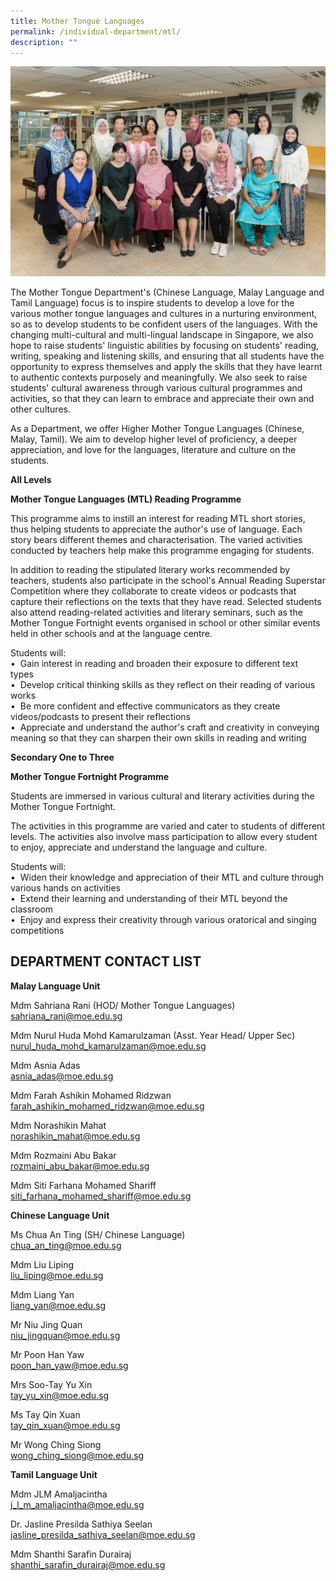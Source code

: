 ```yaml
---
title: Mother Tongue Languages
permalink: /individual-department/mtl/
description: ""
---
```

![2022.01.12 Temasek Sec Department Photographs 11815.jpg](/images/20220112%20Temasek%20Sec%20Department%20Photographs%2011815.jpg)  

The Mother Tongue Department's (Chinese Language, Malay Language and Tamil Language) focus is to inspire students to develop a love for the various mother tongue languages and cultures in a nurturing environment, so as to develop students to be confident users of the languages. With the changing multi-cultural and multi-lingual landscape in Singapore, we also hope to raise students' linguistic abilities by focusing on students' reading, writing, speaking and listening skills, and ensuring that all students have the opportunity to express themselves and apply the skills that they have learnt to authentic contexts purposely and meaningfully. We also seek to raise students' cultural awareness through various cultural programmes and activities, so that they can learn to embrace and appreciate their own and other cultures.

As a Department, we offer Higher Mother Tongue Languages (Chinese, Malay, Tamil). We aim to develop higher level of proficiency, a deeper appreciation, and love for the languages, literature and culture on the students. 

**All Levels**  

**Mother Tongue Languages (MTL) Reading Programme**  

This programme aims to instill an interest for reading MTL short stories, thus helping students to appreciate the author's use of language. Each story bears different themes and characterisation. The varied activities conducted by teachers help make this programme engaging for students. 

In addition to reading the stipulated literary works recommended by teachers, students also participate in the school's Annual Reading Superstar Competition where they collaborate to create videos or podcasts that capture their reflections on the texts that they have read. Selected students also attend reading-related activities and literary seminars, such as the Mother Tongue Fortnight events organised in school or other similar events held in other schools and at the language centre. 

Students will:  
•  Gain interest in reading and broaden their exposure to different text types   
•  Develop critical thinking skills as they reflect on their reading of various works  
•  Be more confident and effective communicators as they create videos/podcasts to present their reflections  
•  Appreciate and understand the author's craft and creativity in conveying meaning so that they can sharpen their own skills in reading and writing  

**Secondary One to Three**  

**Mother Tongue Fortnight Programme**  

Students are immersed in various cultural and literary activities during the Mother Tongue Fortnight. 

The activities in this programme are varied and cater to students of different levels. The activities also involve mass participation to allow every student to enjoy, appreciate and understand the language and culture.

Students will:  
•  Widen their knowledge and appreciation of their MTL and culture through various hands on activities  
•  Extend their learning and understanding of their MTL beyond the classroom  
•  Enjoy and express their creativity through various oratorical and singing competitions

## DEPARTMENT CONTACT LIST


  
**Malay Language Unit**  
  
Mdm Sahriana Rani (HOD/ Mother Tongue Languages)  
sahriana_rani@moe.edu.sg  
  
Mdm Nurul Huda Mohd Kamarulzaman (Asst. Year Head/ Upper Sec)  
nurul_huda_mohd_kamarulzaman@moe.edu.sg  
  
Mdm Asnia Adas  
asnia_adas@moe.edu.sg  
  
Mdm Farah Ashikin Mohamed Ridzwan  
farah_ashikin_mohamed_ridzwan@moe.edu.sg  
  
Mdm Norashikin Mahat  
norashikin_mahat@moe.edu.sg  
  
Mdm Rozmaini Abu Bakar  
rozmaini_abu_bakar@moe.edu.sg  
  
Mdm Siti Farhana Mohamed Shariff  
siti_farhana_mohamed_shariff@moe.edu.sg  

**Chinese Language Unit**  
  
Ms Chua An Ting (SH/ Chinese Language)  
chua_an_ting@moe.edu.sg  
    
Mdm Liu Liping  
liu_liping@moe.edu.sg 

Mdm Liang Yan  
liang_yan@moe.edu.sg  

  
Mr Niu Jing Quan  
niu_jingquan@moe.edu.sg  
  
Mr Poon Han Yaw  
poon_han_yaw@moe.edu.sg  
  
Mrs Soo-Tay Yu Xin  
tay_yu_xin@moe.edu.sg  
  
Ms Tay Qin Xuan  
tay_qin_xuan@moe.edu.sg  
  
Mr Wong Ching Siong  
wong_ching_siong@moe.edu.sg  

**Tamil Language Unit**  
  
Mdm JLM Amaljacintha  
j_l_m_amaljacintha@moe.edu.sg  
  
Dr. Jasline Presilda Sathiya Seelan  
jasline_presilda_sathiya_seelan@moe.edu.sg  
  
Mdm Shanthi Sarafin Durairaj  
shanthi_sarafin_durairaj@moe.edu.sg